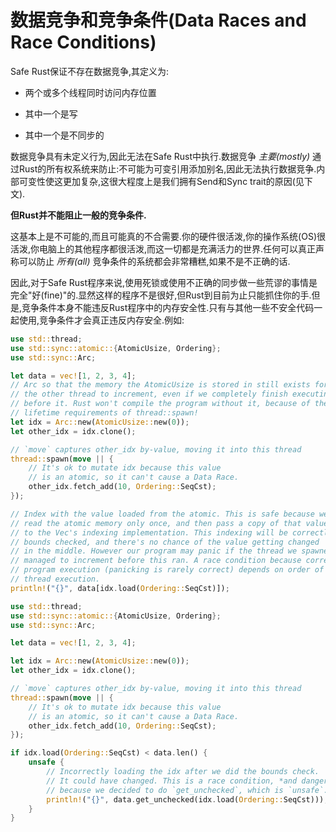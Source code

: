 # 数据竞争和竞争条件(Data Races and Race Conditions)

Safe Rust保证不存在数据竞争,其定义为:

- 两个或多个线程同时访问内存位置

- 其中一个是写

- 其中一个是不同步的

数据竞争具有未定义行为,因此无法在Safe Rust中执行.数据竞争 *主要(mostly)* 通过Rust的所有权系统来防止:不可能为可变引用添加别名,因此无法执行数据竞争.内部可变性使这更加复杂,这很大程度上是我们拥有Send和Sync trait的原因(见下文).

**但Rust并不能阻止一般的竞争条件.**

这基本上是不可能的,而且可能真的不合需要.你的硬件很活泼,你的操作系统(OS)很活泼,你电脑上的其他程序都很活泼,而这一切都是充满活力的世界.任何可以真正声称可以防止 *所有(all)* 竞争条件的系统都会非常糟糕,如果不是不正确的话.

因此,对于Safe Rust程序来说,使用死锁或使用不正确的同步做一些荒谬的事情是完全"好(fine)"的.显然这样的程序不是很好,但Rust到目前为止只能抓住你的手.但是,竞争条件本身不能违反Rust程序中的内存安全性.只有与其他一些不安全代码一起使用,竞争条件才会真正违反内存安全.例如:

```Rust
use std::thread;
use std::sync::atomic::{AtomicUsize, Ordering};
use std::sync::Arc;

let data = vec![1, 2, 3, 4];
// Arc so that the memory the AtomicUsize is stored in still exists for
// the other thread to increment, even if we completely finish executing
// before it. Rust won't compile the program without it, because of the
// lifetime requirements of thread::spawn!
let idx = Arc::new(AtomicUsize::new(0));
let other_idx = idx.clone();

// `move` captures other_idx by-value, moving it into this thread
thread::spawn(move || {
    // It's ok to mutate idx because this value
    // is an atomic, so it can't cause a Data Race.
    other_idx.fetch_add(10, Ordering::SeqCst);
});

// Index with the value loaded from the atomic. This is safe because we
// read the atomic memory only once, and then pass a copy of that value
// to the Vec's indexing implementation. This indexing will be correctly
// bounds checked, and there's no chance of the value getting changed
// in the middle. However our program may panic if the thread we spawned
// managed to increment before this ran. A race condition because correct
// program execution (panicking is rarely correct) depends on order of
// thread execution.
println!("{}", data[idx.load(Ordering::SeqCst)]);

use std::thread;
use std::sync::atomic::{AtomicUsize, Ordering};
use std::sync::Arc;

let data = vec![1, 2, 3, 4];

let idx = Arc::new(AtomicUsize::new(0));
let other_idx = idx.clone();

// `move` captures other_idx by-value, moving it into this thread
thread::spawn(move || {
    // It's ok to mutate idx because this value
    // is an atomic, so it can't cause a Data Race.
    other_idx.fetch_add(10, Ordering::SeqCst);
});

if idx.load(Ordering::SeqCst) < data.len() {
    unsafe {
        // Incorrectly loading the idx after we did the bounds check.
        // It could have changed. This is a race condition, *and dangerous*
        // because we decided to do `get_unchecked`, which is `unsafe`.
        println!("{}", data.get_unchecked(idx.load(Ordering::SeqCst)));
    }
}
```
